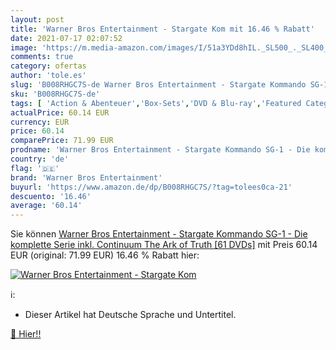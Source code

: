 ```yaml
---
layout: post
title: 'Warner Bros Entertainment - Stargate Kom mit 16.46 % Rabatt'
date: 2021-07-17 02:07:52
image: 'https://m.media-amazon.com/images/I/51a3YDd8hIL._SL500_._SL400_.jpg'
comments: true
category: ofertas
author: 'tole.es'
slug: 'B008RHGC7S-de Warner Bros Entertainment - Stargate Kommando SG-1 - Die...'
sku: 'B008RHGC7S-de'
tags: [ 'Action & Abenteuer','Box-Sets','DVD & Blu-ray','Featured Categories','Science Fiction','Serien & TV-Produktionen','warner bros entertainment', ]
actualPrice: 60.14 EUR
currency: EUR
price: 60.14
comparePrice: 71.99 EUR
prodname: 'Warner Bros Entertainment - Stargate Kommando SG-1 - Die komplette Serie  inkl. Continuum  The Ark of Truth  [61 DVDs]'
country: 'de'
flag: '🇩🇪'
brand: 'Warner Bros Entertainment'
buyurl: 'https://www.amazon.de/dp/B008RHGC7S/?tag=tolees0ca-21'
descuento: '16.46'
average: '60.14'
---
```


Sie können [Warner Bros Entertainment - Stargate Kommando SG-1 - Die komplette Serie  inkl. Continuum  The Ark of Truth  [61 DVDs]](https://www.amazon.de/dp/B008RHGC7S/?tag=tolees0ca-21) mit Preis 60.14 EUR (original: 71.99 EUR) 16.46 % Rabatt hier:

[![Warner Bros Entertainment - Stargate Kom](https://m.media-amazon.com/images/I/51a3YDd8hIL._SL500_._SL400_.jpg)](https://www.amazon.de/dp/B008RHGC7S/?tag=tolees0ca-21)

ℹ️:

- Dieser Artikel hat Deutsche Sprache und Untertitel.

[🛒 Hier!!](https://www.amazon.de/dp/B008RHGC7S/?tag=tolees0ca-21)
